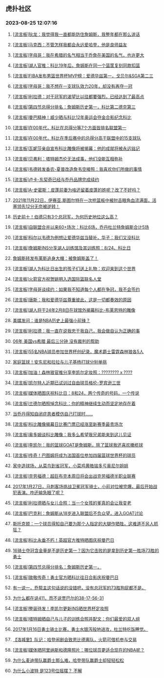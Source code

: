 ## 虎扑社区 
### 2023-08-25 12:07:16

1. [[流言板]狄龙：我觉得我一直都能防住詹姆斯，我整年都在那么讲话](https://bbs.hupu.com/61816747.html)

2. [[流言板]马克西：不管怎样我都会永远爱哈登，他是良师益友](https://bbs.hupu.com/61816971.html)

3. [[流言板]字母哥：我在希腊的名气相当于乔詹在美国的名气，也许更大](https://bbs.hupu.com/61816625.html)

4. [[流言板]湖人官推：科比19年后，詹姆斯在同一个篮筐复刻同款扣篮](https://bbs.hupu.com/61818794.html)

5. [[流言板]FIBA发布男篮世界杯MVP榜：爱德华兹第一，戈贝尔&SGA第二三](https://bbs.hupu.com/61819082.html)

6. [[流言板]字母哥：我不想在一支球队效力20年，却没有再夺一冠](https://bbs.hupu.com/61816517.html)

7. [[流言板]利拉德：对于冠军的渴望比以往都要强烈，已经达到了最高点](https://bbs.hupu.com/61818150.html)

8. [[流言板]第四节总得分排名：詹姆斯历史第一，科比第二德克第三](https://bbs.hupu.com/61817054.html)

9. [[流言板]曼巴精神！威少晒与科比12年奥运会夺金合影纪念科比](https://bbs.hupu.com/61817915.html)

10. [[流言板]在00年代，科比在总得分等7个方面皆排名联盟第一](https://bbs.hupu.com/61816697.html)

11. [[流言板]在00年代，科比在季后赛中的总得分高于联盟中的15支球队](https://bbs.hupu.com/61816646.html)

12. [[流言板]瓦妮莎亲自宣布科比雕像将被揭幕：他的成就将被永远铭记](https://bbs.hupu.com/61817837.html)

13. [[流言板]贝弗利：塔特姆杰伦无法成事，他们没能互相弥补](https://bbs.hupu.com/61817519.html)

14. [[流言板]韦德转发香农-夏普改造詹韦空接照：我喜欢你们所做的事情](https://bbs.hupu.com/61818042.html)

15. [[流言板]卢卡-东契奇已经与乔丹品牌完成续约](https://bbs.hupu.com/61818200.html)

16. [[流言板]A-史密斯：皮蓬前妻为啥还留着皮蓬的姓呢？改了不好吗？](https://bbs.hupu.com/61817399.html)

17. [2021年11月22日，伊赛亚.斯图尔特在一次抢篮板中被肘击眼角血流满面，活塞领先12分无奈被逆转！](https://bbs.hupu.com/61818551.html)

18. [历史前十！伯德只有3个总冠军，为何历史地位这么高？](https://bbs.hupu.com/61817410.html)

19. [[流言板]自联盟合并以来60+场次：科比6场，乔丹杜兰特詹姆斯合计5场](https://bbs.hupu.com/61816507.html)

20. [[流言板]科尔以韦德为例想让爱德华兹当替补，华子：我们又没科比](https://bbs.hupu.com/61815601.html)

21. [[流言板]詹姆斯INS分享湖人训练馆及其训练照：8/24、科比日](https://bbs.hupu.com/61816330.html)

22. [詹姆斯转发布莱斯追身大帽：被詹姆斯盖了！](https://bbs.hupu.com/61816467.html)

23. [[流言板]湖人为科比日出生的孩子们送上礼物：欢迎来到这个世界](https://bbs.hupu.com/61817120.html)

24. [[流言板]火箭官方祝贺姚明入选国际篮联名人堂](https://bbs.hupu.com/61817267.html)

25. [[流言板]字母哥谈续约：如果我不知道每个人都在争冠，我不会签约](https://bbs.hupu.com/61816452.html)

26. [[流言板]唐斯：我和爱德华兹尊重彼此，这是一切都奏效的原因](https://bbs.hupu.com/61817423.html)

27. [[流言板]湖人将于24年2​​月8日在球馆外揭幕科比-布莱恩特的雕像](https://bbs.hupu.com/61814867.html)

28. [美媒发问：谁是NBA历史上最强小前锋？](https://bbs.hupu.com/61817940.html)

29. [[流言板]利拉德：我一直在说我忠于我自己，我会做自认为正确的事](https://bbs.hupu.com/61817675.html)

30. [06年 美国vs希腊 最后三分钟 没有裁判的帮助](https://bbs.hupu.com/61817787.html)

31. [[流言板]55名NBA球员参加世界杯创纪录，魔术爵士雷霆森林狼各5人](https://bbs.hupu.com/61818132.html)

32. [家庭篮球！安东尼和拉拉与儿子基杨打球分别单挑](https://bbs.hupu.com/61817697.html)

33. [[流言板]加油！森林狼官推分享李凯尔定妆照：???????? x ????](https://bbs.hupu.com/61816298.html)

34. [[流言板]凯尔特人近期已试训过自由球员格伦-罗宾逊三世](https://bbs.hupu.com/61818048.html)

35. [[流言板]媒体晒图庆祝科比日：8和24，两个传奇的号码，一个传说](https://bbs.hupu.com/61816733.html)

36. [[流言板]兰德尔晒照悼念科比：你的精神继续生动而坚定地存在着](https://bbs.hupu.com/61817633.html)

37. [当乔丹得知自闭症患者模仿自己打球时……](https://bbs.hupu.com/61816479.html)

38. [[流言板]科比雕像揭幕日比赛门票已经涨至新赛季最贵场次](https://bbs.hupu.com/61816403.html)

39. [[流言板]奥多姆谈科比雕像：我多么希望我兄弟能来到这儿见证](https://bbs.hupu.com/61817063.html)

40. [[流言板]李凯尔：我的篮球GOAT是詹姆斯，除了篮球我还喜欢橄榄球](https://bbs.hupu.com/61813612.html)

41. [[流言板]传奇！巴图姆将成为法国首位参加四届篮球世界杯的球员](https://bbs.hupu.com/61817941.html)

42. [﻿家中造球场，从菜鸟到省冠军，小菜鸡黄皓铭多亏奥尼尔姐姐](https://bbs.hupu.com/61814381.html)

43. [[流言板]克劳福德：超巨布克本周日将会出战克劳福德半职业联赛](https://bbs.hupu.com/61816408.html)

44. [2017年1月27日，马刺客场挑战卫冕冠军骑士，小前对位被完爆，最后开始战犯表演。咋还输急眼了呢？](https://bbs.hupu.com/61814274.html)

45. [[流言板]利拉德晒与女儿合照：当一个女孩的爹真的会让我变老](https://bbs.hupu.com/61817555.html)

46. [[流言板]巴克利：詹姆斯从18岁进入联盟后不负众望，进入GOAT讨论](https://bbs.hupu.com/61819276.html)

47. [斯托克顿：一个球员得知自己要为那个人指定的大腿作牺牲，这难道不另人抓狂？](https://bbs.hupu.com/61816635.html)

48. [[流言板]科比永垂不朽！英超官方推特晒图庆祝曼巴日](https://bbs.hupu.com/61816608.html)

49. [16骑士夺冠含金量是不是历史第一？因为它击败的是拿到历史第一胜场73胜的勇士](https://bbs.hupu.com/61817874.html)

50. [[流言板]第四节总得分排名：詹姆斯历史第一，](https://bbs.hupu.com/61817741.html)

51. [[流言板]致敬传奇！勇士官方晒科比往日合影庆祝曼巴日](https://bbs.hupu.com/61816541.html)

52. [有一说一，乔帮主这句话说的没错吧，没有总冠军的73胜狗屁都不是。](https://bbs.hupu.com/61816771.html)

53. [为什么都在说411，而不说贾巴尔的38-17-56-31](https://bbs.hupu.com/61818074.html)

54. [[流言板]整装待发！李凯尔更新INS晒世界杯定妆照](https://bbs.hupu.com/61819147.html)

55. [[流言板]塔特姆晒自己与儿子的训练合照并配文：你们最爱的双人组](https://bbs.hupu.com/61818012.html)

56. [2017年1月16日勇士骑士比赛，勇士水银泻般地进攻，杜兰特吃饭睡觉。](https://bbs.hupu.com/61818569.html)

57. [【洛城里】队记：哈登闹剧会致恩比德离队，火箭可借机参与交易](https://bbs.hupu.com/61818884.html)

58. [[流言板]媒体晒阿里纳斯和德隆照片：哪位球员更适合现在的NBA呢？](https://bbs.hupu.com/61819347.html)

59. [为什么麦迪带队赢爵士那么难，哈登带队赢爵士却轻轻松松](https://bbs.hupu.com/61818097.html)

60. [为什么小波特 是123号位摇摆？ 不解](https://bbs.hupu.com/61818767.html)

